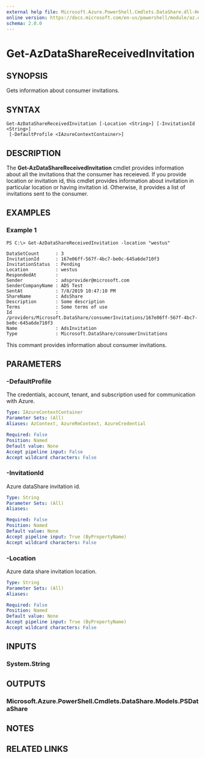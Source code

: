 ```yaml
---
external help file: Microsoft.Azure.PowerShell.Cmdlets.DataShare.dll-Help.xml
online version: https://docs.microsoft.com/en-us/powershell/module/az.datashare/get-azdatasharereceivedinvitation
schema: 2.0.0
---
```


# Get-AzDataShareReceivedInvitation

## SYNOPSIS
Gets information about consumer invitations.

## SYNTAX

```
Get-AzDataShareReceivedInvitation [-Location <String>] [-InvitationId <String>]
 [-DefaultProfile <IAzureContextContainer>]
```

## DESCRIPTION
The **Get-AzDataShareReceivedInvitation** cmdlet provides information about all the invitations that the consumer has receieved. If you provide location or invitation id, this cmdlet provides information about invitation in particular location or having invitation id. Otherwise, it provides a list of invitations sent to the consumer.

## EXAMPLES

### Example 1
```
PS C:\> Get-AzDataShareReceivedInvitation -location "westus"

DataSetCount      : 3
InvitationId      : 167e06ff-567f-4bc7-be0c-645a6de710f3
InvitationStatus  : Pending
Location          : westus
RespondedAt       :
Sender            : adsprovider@microsoft.com
SenderCompanyName : ADS Test
SentAt            : 7/8/2019 10:47:10 PM
ShareName         : AdsShare
Description       : Some description
Terms             : Some terms of use
Id                : /providers/Microsoft.DataShare/consumerInvitations/167e06ff-567f-4bc7-be0c-645a6de710f3
Name              : AdsInvitation
Type              : Microsoft.DataShare/consumerInvitations

```

This commant provides information about consumer invitations.

## PARAMETERS

### -DefaultProfile
The credentials, account, tenant, and subscription used for communication with Azure.

```yaml
Type: IAzureContextContainer
Parameter Sets: (All)
Aliases: AzContext, AzureRmContext, AzureCredential

Required: False
Position: Named
Default value: None
Accept pipeline input: False
Accept wildcard characters: False
```

### -InvitationId
Azure dataShare invitation id.

```yaml
Type: String
Parameter Sets: (All)
Aliases: 

Required: False
Position: Named
Default value: None
Accept pipeline input: True (ByPropertyName)
Accept wildcard characters: False
```

### -Location
Azure data share invitation location.

```yaml
Type: String
Parameter Sets: (All)
Aliases: 

Required: False
Position: Named
Default value: None
Accept pipeline input: True (ByPropertyName)
Accept wildcard characters: False
```

## INPUTS

### System.String


## OUTPUTS

### Microsoft.Azure.PowerShell.Cmdlets.DataShare.Models.PSDataShare


## NOTES

## RELATED LINKS


